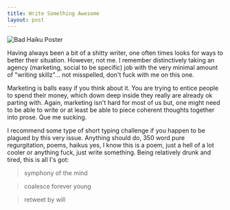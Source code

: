 ```yaml
---
title: Write Something Awesome
layout: post
---
```


<img src="http://c522735.r35.cf2.rackcdn.com/badHaikuHeader.png" alt="Bad Haiku Poster" />

Having always been a bit of a shitty writer, one often times looks for ways to better their situation. However, not me. I remember distinctively taking an agency (marketing, social to be specific) job with the very minimal amount of "writing skillz"... not misspelled, don't fuck with me on this one.

 Marketing is balls easy if you think about it. You are trying to entice people to spend their money, which down deep inside they really are already ok parting with. Again, marketing isn't hard for most of us but, one might need to be able to write or at least be able to piece coherent thoughts together into prose. Que me sucking.

I recommend some type of short typing challenge if you happen to be plagued by this very issue. Anything should do, 350 word pure regurgitation, poems, haikus yes, I know this is a poem, just a hell of a lot cooler or anything fuck, just write something. Being relatively drunk and tired, this is all I's got:

<blockquote>symphony of the mind</blockquote>
<blockquote>coalesce&nbsp;forever young</blockquote>
<blockquote>retweet by will</blockquote>

